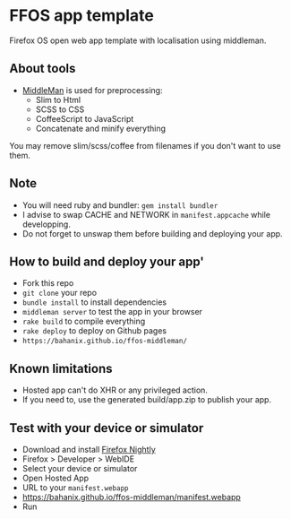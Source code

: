 # FFOS app template

Firefox OS open web app template with localisation using middleman.

## About tools

* [MiddleMan](http://middlemanapp.com/) is used for preprocessing:
  * Slim to Html
  * SCSS to CSS
  * CoffeeScript to JavaScript
  * Concatenate and minify everything

You may remove slim/scss/coffee from filenames if you don't want to use them.

## Note

* You will need ruby and bundler: `gem install bundler`
* I advise to swap CACHE and NETWORK in `manifest.appcache` while developping.
* Do not forget to unswap them before building and deploying your app.

## How to build and deploy your app'

* Fork this repo
* `git clone` your repo
* `bundle install` to install dependencies
* `middleman server` to test the app in your browser
* `rake build` to compile everything
* `rake deploy` to deploy on Github pages
* `https://bahanix.github.io/ffos-middleman/`

## Known limitations

* Hosted app can't do XHR or any privileged action.
* If you need to, use the generated build/app.zip to publish your app.

## Test with your device or simulator

* Download and install [Firefox Nightly](https://nightly.mozilla.org/)
* Firefox > Developer > WebIDE
* Select your device or simulator
* Open Hosted App
* URL to your `manifest.webapp`
* https://bahanix.github.io/ffos-middleman/manifest.webapp
* Run
